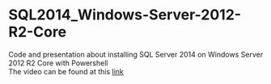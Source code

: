 # SQL2014_Windows-Server-2012-R2-Core
Code and presentation about installing SQL Server 2014 on Windows Server 2012 R2 Core with Powershell
<br/>
The video can be found at this [link](https://youtu.be/bydTKloQIL8)